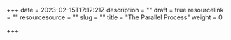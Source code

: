 +++
date = 2023-02-15T17:12:21Z
description = ""
draft = true
resourcelink = ""
resourcesource = ""
slug = ""
title = "The Parallel Process"
weight = 0

+++

